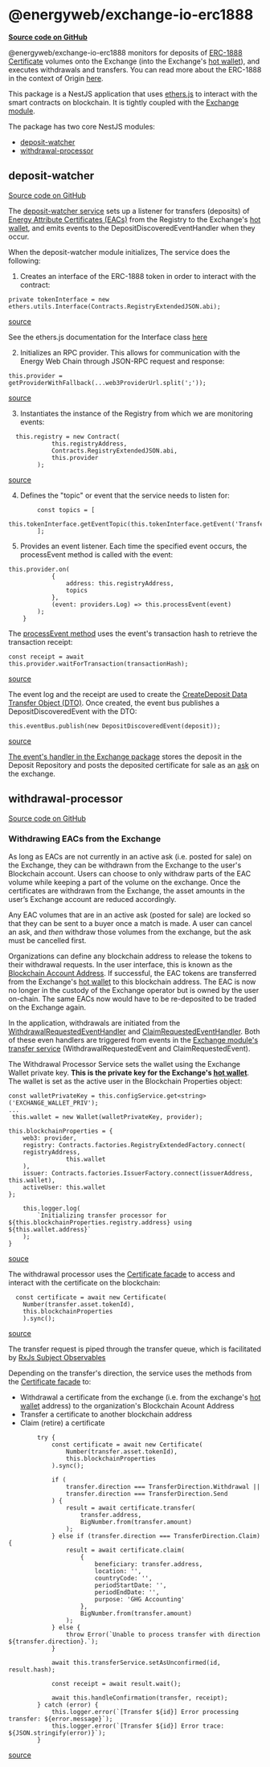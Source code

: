 # @energyweb/exchange-io-erc1888
[**Source code on GitHub**](https://github.com/energywebfoundation/origin/tree/master/packages/trade/exchange-io-erc1888) 

@energyweb/exchange-io-erc1888 monitors for deposits of [ERC-1888 Certificate](https://github.com/ethereum/EIPs/issues/1888) volumes onto the Exchange (into the Exchange's [hot wallet](../user-guide-glossary.md#hot-wallet)), and executes withdrawals and transfers. You can read more about the ERC-1888 in the context of Origin [here](../traceability.md#energy-attribute-certificates-on-the-blockchain).

This package is a NestJS application that uses [ethers.js](https://docs.ethers.io/v5/) to interact with the smart contracts on blockchain. It is tightly coupled with the [Exchange module](./exchange.md). 

The package has two core NestJS modules:  
- [deposit-watcher](#deposit-watcher)
- [withdrawal-processor](#withdrawal-processor)

## deposit-watcher
[Source code on GitHub](https://github.com/energywebfoundation/origin/tree/master/packages/trade/exchange-io-erc1888/src/deposit-watcher)

The [deposit-watcher service](https://github.com/energywebfoundation/origin/blob/master/packages/trade/exchange-io-erc1888/src/deposit-watcher/deposit-watcher.service.ts) sets up a listener for transfers (deposits) of [Energy Attribute Certificates (EACs)](../user-guide-glossary.md#energy-attribute-certificate) from the Registry to the Exchange's [hot wallet](../user-guide-glossary.md#hot-wallet), and emits events to the DepositDiscoveredEventHandler when they occur. 

When the deposit-watcher module initializes, The service does the following: 

1. Creates an interface of the ERC-1888 token in order to interact with the contract: 

```
private tokenInterface = new ethers.utils.Interface(Contracts.RegistryExtendedJSON.abi);
```
[source](https://github.com/energywebfoundation/origin/blob/a1c3332ec263b26cbd1b89768c03328658c18226/packages/trade/exchange-io-erc1888/src/deposit-watcher/deposit-watcher.service.ts#L21)

See the ethers.js documentation for the Interface class [here](https://docs.ethers.io/v5/api/utils/abi/interface/)

2. Initializes an RPC provider. This allows for communication with the Energy Web Chain through JSON-RPC request and response: 
```
this.provider = getProviderWithFallback(...web3ProviderUrl.split(';'));
```
[source](https://github.com/energywebfoundation/origin/blob/a1c3332ec263b26cbd1b89768c03328658c18226/packages/trade/exchange-io-erc1888/src/deposit-watcher/deposit-watcher.service.ts#L56)

3. Instantiates the instance of the Registry from which we are monitoring events:
```
  this.registry = new Contract(
            this.registryAddress,
            Contracts.RegistryExtendedJSON.abi,
            this.provider
        );
```
[source](https://github.com/energywebfoundation/origin/blob/db84284d244bdef13496ea2c647a30816a0bf0a9/packages/trade/exchange-io-erc1888/src/deposit-watcher/deposit-watcher.service.ts#L58)

4. Defines the "topic" or event that the service needs to listen for:
```
        const topics = [
            this.tokenInterface.getEventTopic(this.tokenInterface.getEvent('TransferSingle'))
        ];
```

5. Provides an event listener. Each time the specified event occurs, the processEvent method is called with the event:

```      
this.provider.on(
            {
                address: this.registryAddress,
                topics
            },
            (event: providers.Log) => this.processEvent(event)
        );
    }
```
The [processEvent method](https://github.com/energywebfoundation/origin/blob/a1c3332ec263b26cbd1b89768c03328658c18226/packages/trade/exchange-io-erc1888/src/deposit-watcher/deposit-watcher.service.ts#L83) uses the event's transaction hash to retrieve the transaction receipt:

```
const receipt = await this.provider.waitForTransaction(transactionHash);
```
[source](https://github.com/energywebfoundation/origin/blob/db84284d244bdef13496ea2c647a30816a0bf0a9/packages/trade/exchange-io-erc1888/src/deposit-watcher/deposit-watcher.service.ts#L112)

The event log and the receipt are used to create the [CreateDeposit Data Transfer Object (DTO)](https://github.com/energywebfoundation/origin/blob/master/packages/trade/exchange/src/pods/transfer/dto/create-deposit.dto.ts). Once created, the event bus publishes a DepositDiscoveredEvent with the DTO: 

```
this.eventBus.publish(new DepositDiscoveredEvent(deposit));
```
[source](https://github.com/energywebfoundation/origin/blob/a1c3332ec263b26cbd1b89768c03328658c18226/packages/trade/exchange-io-erc1888/src/deposit-watcher/deposit-watcher.service.ts#L128)

[The event's handler in the Exchange package](https://github.com/energywebfoundation/origin/blob/master/packages/trade/exchange/src/pods/transfer/handlers/deposit-discovered-event.handler.ts) stores the deposit in the Deposit Repository and posts the deposited certificate for sale as an [ask](../user-guide-glossary.md#ask) on the exchange. 

## withdrawal-processor
[Source code on GitHub](https://github.com/energywebfoundation/origin/tree/master/packages/trade/exchange-io-erc1888/src/withdrawal-processor) 

### Withdrawing EACs from the Exchange
As long as EACs are not currently in an active ask (i.e. posted for sale) on the Exchange, they can be withdrawn from the Exchange to the user's Blockchain account. Users can choose to only withdraw parts of the EAC volume while keeping a part of the volume on the exchange. Once the certificates are withdrawn from the Exchange, the asset amounts in the user’s Exchange account are reduced accordingly.  

Any EAC volumes that are in an active ask (posted for sale) are locked so that they can be sent to a buyer once a match is made. A user can cancel an ask, and *then* withdraw those volumes from the exchange, but the ask must be cancelled first. 

Organizations can define any blockchain address to release the tokens to their withdrawal requests. In the user interface, this is known as the [Blockchain Account Address](../user-guide-reg-onboarding.md#organization-blockchain-account-address). If successful, the EAC tokens are transferred from the Exchange's [hot wallet](../user-guide-glossary.md#hot-wallet) to this blockchain address. The EAC is now no longer in the custody of the Exchange operator but is owned by the user on-chain. The same EACs now would have to be re-deposited to be traded on the Exchange again.

In the application, withdrawals are initiated from the [WithdrawalRequestedEventHandler](https://github.com/energywebfoundation/origin/blob/master/packages/trade/exchange-io-erc1888/src/withdrawal-processor/withdrawal-requested-event.handler.ts) and [ClaimRequestedEventHandler](https://github.com/energywebfoundation/origin/blob/master/packages/trade/exchange-io-erc1888/src/withdrawal-processor/claim-requested-event.handler.ts). Both of these even handlers are triggered from events in the [Exchange module's transfer service](https://github.com/energywebfoundation/origin/blob/master/packages/trade/exchange/src/pods/transfer/transfer.service.ts) (WithdrawalRequestedEvent and ClaimRequestedEvent).

The Withdrawal Processor Service sets the wallet using the Exchange Wallet private key. **This is the private key for the Exchange's [hot wallet](../user-guide-glossary.md#hot-wallet)**. The wallet is set as the active user in the Blockchain Properties object:

```
const walletPrivateKey = this.configService.get<string>('EXCHANGE_WALLET_PRIV');
...
 this.wallet = new Wallet(walletPrivateKey, provider);

this.blockchainProperties = {
    web3: provider,
    registry: Contracts.factories.RegistryExtendedFactory.connect(
    registryAddress,
                this.wallet
    ),
    issuer: Contracts.factories.IssuerFactory.connect(issuerAddress, this.wallet),
    activeUser: this.wallet
};

    this.logger.log(
        `Initializing transfer processor for ${this.blockchainProperties.registry.address} using ${this.wallet.address}`
    );
}
```
[souce](https://github.com/energywebfoundation/origin/blob/a9b0da027c75b76cb434652374cfbdd9211f9e0e/packages/trade/exchange-io-erc1888/src/withdrawal-processor/withdrawal-processor.service.ts#L36)


The withdrawal processor uses the [Certificate facade](https://github.com/energywebfoundation/origin/blob/master/packages/traceability/issuer/src/blockchain-facade/Certificate.ts) to access and interact with the certificate on the blockchain: 
```
  const certificate = await new Certificate(
    Number(transfer.asset.tokenId),
    this.blockchainProperties
    ).sync();
```
[source](https://github.com/energywebfoundation/origin/blob/a1c3332ec263b26cbd1b89768c03328658c18226/packages/trade/exchange-io-erc1888/src/withdrawal-processor/withdrawal-processor.service.ts#L138)

The transfer request is piped through the transfer queue, which is facilitated by [RxJs Subject Observables](https://rxjs.dev/guide/subject)


Depending on the transfer's direction, the service uses the methods from the [Certificate facade](https://github.com/energywebfoundation/origin/blob/master/packages/traceability/issuer/src/blockchain-facade/Certificate.ts) to:
- Withdrawal a certificate from the exchange (i.e. from the exchange's [hot wallet]((../user-guide-glossary.md#hot-wallet)) address) to the organization's Blockchain Acount Address
- Transfer a certificate to another blockchain address
- Claim (retire) a certificate
```
        try {
            const certificate = await new Certificate(
                Number(transfer.asset.tokenId),
                this.blockchainProperties
            ).sync();

            if (
                transfer.direction === TransferDirection.Withdrawal ||
                transfer.direction === TransferDirection.Send
            ) {
                result = await certificate.transfer(
                    transfer.address,
                    BigNumber.from(transfer.amount)
                );
            } else if (transfer.direction === TransferDirection.Claim) {
                result = await certificate.claim(
                    {
                        beneficiary: transfer.address,
                        location: '',
                        countryCode: '',
                        periodStartDate: '',
                        periodEndDate: '',
                        purpose: 'GHG Accounting'
                    },
                    BigNumber.from(transfer.amount)
                );
            } else {
                throw Error(`Unable to process transfer with direction ${transfer.direction}.`);
            }

            await this.transferService.setAsUnconfirmed(id, result.hash);

            const receipt = await result.wait();

            await this.handleConfirmation(transfer, receipt);
        } catch (error) {
            this.logger.error(`[Transfer ${id}] Error processing transfer: ${error.message}`);
            this.logger.error(`[Transfer ${id}] Error trace: ${JSON.stringify(error)}`);
        }
```
[source](https://github.com/energywebfoundation/origin/blob/a1c3332ec263b26cbd1b89768c03328658c18226/packages/trade/exchange-io-erc1888/src/withdrawal-processor/withdrawal-processor.service.ts#L138)












